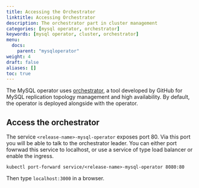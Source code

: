 ```yaml
---
title: Accessing the Orchestrator
linktitle: Accessing Orchestrator
description: The orchestrator part in cluster management
categories: [mysql operator, orchestrator]
keywords: [mysql operator, cluster, orchestrator]
menu:
  docs:
    parent: "mysqloperator"
weight: 4
draft: false
aliases: []
toc: true
---
```


The MySQL operator uses [orchestrator](https://github.com/github/orchestrator), a tool developed by GitHub for MySQL replication topology management and high availability. By default, the operator is deployed alongside with the operator.

## Access the orchestrator

The service `<release-name>-mysql-operator` exposes port 80. Via this port you will be able to talk to the orchestrator leader.
You can either port fowrwad this service to localhost, or use a service of type load balancer or enable the ingress.

```shell
kubectl port-forward service/<release-name>-mysql-operator 8080:80
```

Then type `localhost:3000` in a browser.
